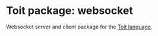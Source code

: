 # Toit package: websocket

Websocket server and client package for the [Toit language](https://github.com/toitlang/toit).
